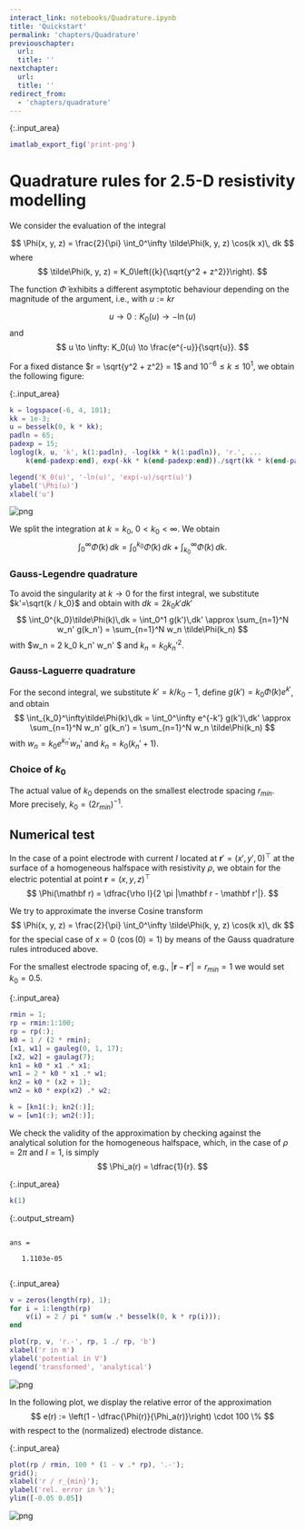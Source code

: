 ```yaml
---
interact_link: notebooks/Quadrature.ipynb
title: 'Quickstart'
permalink: 'chapters/Quadrature'
previouschapter:
  url: 
  title: ''
nextchapter:
  url: 
  title: ''
redirect_from:
  - 'chapters/quadrature'
---
```



{:.input_area}
```matlab
imatlab_export_fig('print-png')
```

# Quadrature rules for 2.5-D resistivity modelling

We consider the evaluation of the integral

$$
\Phi(x, y, z) = \frac{2}{\pi} \int_0^\infty \tilde\Phi(k, y, z) \cos(k x)\, dk
$$
where 
$$
\tilde\Phi(k, y, z) = K_0\left({k}{\sqrt{y^2 + z^2}}\right).
$$

The function $\tilde\Phi$ exhibits a different asymptotic behaviour depending on the magnitude of the argument, i.e., with $u := kr$

$$
u\to 0: K_0(u) \to -\ln(u)
$$
and
$$
u \to \infty: K_0(u) \to \frac{e^{-u}}{\sqrt{u}}.
$$

For a fixed distance $r = \sqrt{y^2 + z^2} = 1$ and $10^{-6} \le k \le 10^1$, we obtain the following figure:


{:.input_area}
```matlab
k = logspace(-6, 4, 101);
kk = 1e-3;
u = besselk(0, k * kk);
padln = 65;
padexp = 15;
loglog(k, u, 'k', k(1:padln), -log(kk * k(1:padln)), 'r.', ...
    k(end-padexp:end), exp(-kk * k(end-padexp:end))./sqrt(kk * k(end-padexp:end)), 'b.')

legend('K_0(u)', '-ln(u)', 'exp(-u)/sqrt(u)')
ylabel('\Phi(u)')
xlabel('u')
```


![png](../images/chapters/Quadrature_2_0.png)


We split the integration at $k = k_0$, $0 < k_0 < \infty$.
We obtain
$$
\int_0^\infty \tilde\Phi(k)\,dk = \int_0^{k_0}\tilde\Phi(k)\,dk   + \int_{k_0}^\infty\tilde\Phi(k)\,dk.
$$

### Gauss-Legendre quadrature
To avoid the singularity at $k \to 0$ for the first integral, we substitute $k'=\sqrt{k / k_0}$ and obtain with $dk = 2 k_0 k' dk'$
$$
\int_0^{k_0}\tilde\Phi(k)\,dk = \int_0^1 g(k')\,dk' \approx \sum_{n=1}^N w_n' g(k_n') = \sum_{n=1}^N w_n \tilde\Phi(k_n)
$$
with $w_n = 2 k_0 k_n' w_n' $ and $k_n = k_0 k_n'^2$.

### Gauss-Laguerre quadrature
For the second integral, we substitute $k' = k / k_0 - 1$, define $g(k') = k_0 \tilde\Phi(k)e^{k'}$, and obtain
$$
\int_{k_0}^\infty\tilde\Phi(k)\,dk = \int_0^\infty e^{-k'} g(k')\,dk' \approx \sum_{n=1}^N w_n' g(k_n') = \sum_{n=1}^N w_n \tilde\Phi(k_n)
$$
with $w_n = k_0 e^{k_n'}w_n'$ and $k_n = k_0 (k_n'+1)$.

### Choice of $k_0$

The actual value of $k_0$ depends on the smallest electrode spacing $r_{min}$.
More precisely, $k_0 = (2 r_{min})^{-1}$.

## Numerical test

In the case of a point electrode with current $I$ located at $\mathbf r' = (x', y', 0)^\top$ at the surface of a homogeneous halfspace with resistivity $\rho$, we obtain for the electric potential at point $\mathbf r = (x, y, z)^\top$
$$
\Phi(\mathbf  r) = \dfrac{\rho I}{2 \pi |\mathbf r - \mathbf r'|}.
$$

We try to approximate the inverse Cosine transform
$$
\Phi(x, y, z) = \frac{2}{\pi} \int_0^\infty \tilde\Phi(k, y, z) \cos(k x)\, dk
$$
for the special case of $x = 0$ ($\cos(0) = 1$) by means of the Gauss quadrature rules introduced above.

For the smallest electrode spacing of, e.g., $|\mathbf r - \mathbf r'| = r_{min} = 1$ we would set $k_0 = 0.5$.


{:.input_area}
```matlab
rmin = 1;
rp = rmin:1:100;
rp = rp(:);
k0 = 1 / (2 * rmin);
[x1, w1] = gauleg(0, 1, 17);
[x2, w2] = gaulag(7);
kn1 = k0 * x1 .* x1;
wn1 = 2 * k0 * x1 .* w1;
kn2 = k0 * (x2 + 1);
wn2 = k0 * exp(x2) .* w2;

k = [kn1(:); kn2(:)];
w = [wn1(:); wn2(:)];
```

We check the validity of the approximation by checking against the analytical solution for the homogeneous halfspace, which, in the case of $\rho = 2 \pi$ and $I = 1$, is simply
$$
\Phi_a(r) = \dfrac{1}{r}.
$$


{:.input_area}
```matlab
k(1)
```

{:.output_stream}
```

ans =

   1.1103e-05


```


{:.input_area}
```matlab
v = zeros(length(rp), 1);
for i = 1:length(rp)
    v(i) = 2 / pi * sum(w .* besselk(0, k * rp(i)));
end

plot(rp, v, 'r.-', rp, 1 ./ rp, 'b')
xlabel('r in m')
ylabel('potential in V')
legend('transformed', 'analytical')
```


![png](../images/chapters/Quadrature_7_0.png)


In the following plot, we display the relative error of the approximation
$$
e(r) := \left(1 - \dfrac{\Phi(r)}{\Phi_a(r)}\right) \cdot 100 \%
$$
with respect to the (normalized) electrode distance.


{:.input_area}
```matlab
plot(rp / rmin, 100 * (1 - v .* rp), '.-');
grid();
xlabel('r / r_{min}');
ylabel('rel. error in %');
ylim([-0.05 0.05])
```


![png](../images/chapters/Quadrature_9_0.png)

